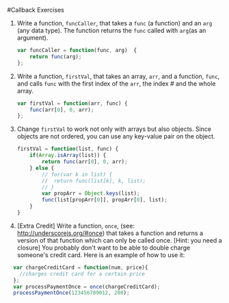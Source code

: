 #Callback Exercises

1. Write a function, `funcCaller`, that takes a `func` (a function) and an `arg` (any data type). The function returns the `func` called with `arg`(as an argument).
	```javascript
	var funcCaller = function(func, arg)  {
		return func(arg);
	};
	```

1. Write a function, `firstVal`, that takes an array, `arr`, and a function, `func`, and calls `func` with the first index of the `arr`, the index # and the whole array.
	```javascript
	var firstVal = function(arr, func) {
		func(arr[0], 0, arr);
	};
	```

1. Change `firstVal` to work not only with arrays but also objects. Since objects are not ordered, you can use any key-value pair on the object.
	```javascript
	firstVal = function(list, func) {
		if(Array.isArray(list)) {
			return func(arr[0], 0, arr);
		} else {
			// for(var k in list) {
			// 	return func(list[k], k, list);
			// }
			var propArr = Object.keys(list);
			func(list[propArr[0]], propArr[0], list);
		}
	}
	```

1. [Extra Credit] Write a function, `once`, (see: http://underscorejs.org/#once) that takes a function and returns a version of that function which can only be called once. [Hint: you need a closure]
  You probably don't want to be able to double charge someone's credit card. Here is an example of how to use it:
  ```javascript
    var chargeCreditCard = function(num, price){
      //charges credit card for a certain price
    };
    var processPaymentOnce = once(chargeCreditCard);
    processPaymentOnce(123456789012, 200);
  ```
